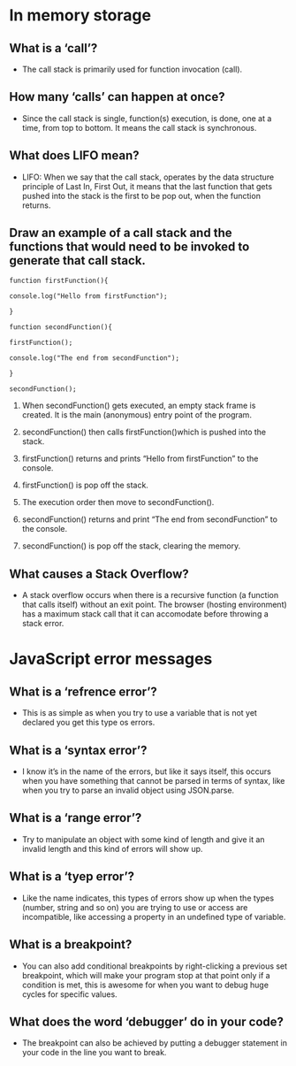 # In memory storage



## What is a ‘call’?

+ The call stack is primarily used for function invocation (call).

## How many ‘calls’ can happen at once?

+ Since the call stack is single, function(s) execution, is done, one at a time, from top to bottom. It means the call stack is synchronous.



## What does LIFO mean?

+ LIFO: When we say that the call stack, operates by the data structure principle of Last In, First Out, it means that the last function that gets pushed into the stack is the first to be pop out, when the function returns.



## Draw an example of a call stack and the functions that would need to be invoked to generate that call stack.


`function firstFunction(){`

  `console.log("Hello from firstFunction");`

`}`


`function secondFunction(){`

  `firstFunction();`

  `console.log("The end from secondFunction");`

`}`


`secondFunction();`


1. When secondFunction() gets executed, an empty stack frame is created. It is the main (anonymous) entry point of the program.

2. secondFunction() then calls firstFunction()which is pushed into the stack.

3. firstFunction() returns and prints “Hello from firstFunction” to the console.

4. firstFunction() is pop off the stack.

5. The execution order then move to secondFunction().

6. secondFunction() returns and print “The end from secondFunction” to the console.

7. secondFunction() is pop off the stack, clearing the memory.




## What causes a Stack Overflow?

+ A stack overflow occurs when there is a recursive function (a function that calls itself) without an exit point. The browser (hosting environment) has a maximum stack call that it can accomodate before throwing a stack error.




# JavaScript error messages


## What is a ‘refrence error’?

+ This is as simple as when you try to use a variable that is not yet declared you get this type os errors.

## What is a ‘syntax error’?

+ I know it’s in the name of the errors, but like it says itself, this occurs when you have something that cannot be parsed in terms of syntax, like when you try to parse an invalid object using JSON.parse.

## What is a ‘range error’?

+ Try to manipulate an object with some kind of length and give it an invalid length and this kind of errors will show up.

## What is a ‘tyep error’?

+ Like the name indicates, this types of errors show up when the types (number, string and so on) you are trying to use or access are incompatible, like accessing a property in an undefined type of variable.

## What is a breakpoint?


+ You can also add conditional breakpoints by right-clicking a previous set breakpoint, which will make your program stop at that point only if a condition is met, this is awesome for when you want to debug huge cycles for specific values. 


## What does the word ‘debugger’ do in your code?


+ The breakpoint can also be achieved by putting a debugger statement in your code in the line you want to break.

